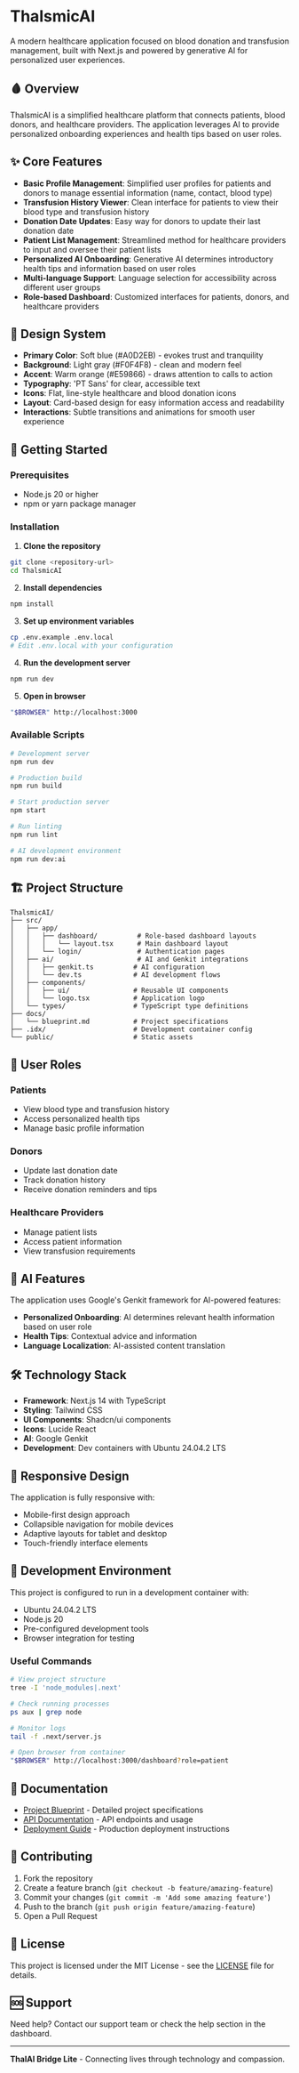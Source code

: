 
# ThalsmicAI

A modern healthcare application focused on blood donation and transfusion management, built with Next.js and powered by generative AI for personalized user experiences.

## 🩸 Overview

ThalsmicAI is a simplified healthcare platform that connects patients, blood donors, and healthcare providers. The application leverages AI to provide personalized onboarding experiences and health tips based on user roles.

## ✨ Core Features

- **Basic Profile Management**: Simplified user profiles for patients and donors to manage essential information (name, contact, blood type)
- **Transfusion History Viewer**: Clean interface for patients to view their blood type and transfusion history
- **Donation Date Updates**: Easy way for donors to update their last donation date
- **Patient List Management**: Streamlined method for healthcare providers to input and oversee their patient lists
- **Personalized AI Onboarding**: Generative AI determines introductory health tips and information based on user roles
- **Multi-language Support**: Language selection for accessibility across different user groups
- **Role-based Dashboard**: Customized interfaces for patients, donors, and healthcare providers

## 🎨 Design System

- **Primary Color**: Soft blue (#A0D2EB) - evokes trust and tranquility
- **Background**: Light gray (#F0F4F8) - clean and modern feel
- **Accent**: Warm orange (#E59866) - draws attention to calls to action
- **Typography**: 'PT Sans' for clear, accessible text
- **Icons**: Flat, line-style healthcare and blood donation icons
- **Layout**: Card-based design for easy information access and readability
- **Interactions**: Subtle transitions and animations for smooth user experience

## 🚀 Getting Started

### Prerequisites

- Node.js 20 or higher
- npm or yarn package manager

### Installation

1. **Clone the repository**
```bash
git clone <repository-url>
cd ThalsmicAI
```

2. **Install dependencies**
```bash
npm install
```

3. **Set up environment variables**
```bash
cp .env.example .env.local
# Edit .env.local with your configuration
```

4. **Run the development server**
```bash
npm run dev
```

5. **Open in browser**
```bash
"$BROWSER" http://localhost:3000
```

### Available Scripts

```bash
# Development server
npm run dev

# Production build
npm run build

# Start production server
npm start

# Run linting
npm run lint

# AI development environment
npm run dev:ai
```

## 🏗️ Project Structure

```
ThalsmicAI/
├── src/
│   ├── app/
│   │   ├── dashboard/          # Role-based dashboard layouts
│   │   │   └── layout.tsx      # Main dashboard layout
│   │   └── login/              # Authentication pages
│   ├── ai/                     # AI and Genkit integrations
│   │   ├── genkit.ts          # AI configuration
│   │   └── dev.ts             # AI development flows
│   ├── components/
│   │   ├── ui/                # Reusable UI components
│   │   └── logo.tsx           # Application logo
│   └── types/                 # TypeScript type definitions
├── docs/
│   └── blueprint.md           # Project specifications
├── .idx/                      # Development container config
└── public/                    # Static assets
```

## 👥 User Roles

### Patients
- View blood type and transfusion history
- Access personalized health tips
- Manage basic profile information

### Donors
- Update last donation date
- Track donation history
- Receive donation reminders and tips

### Healthcare Providers
- Manage patient lists
- Access patient information
- View transfusion requirements

## 🤖 AI Features

The application uses Google's Genkit framework for AI-powered features:

- **Personalized Onboarding**: AI determines relevant health information based on user role
- **Health Tips**: Contextual advice and information
- **Language Localization**: AI-assisted content translation

## 🛠️ Technology Stack

- **Framework**: Next.js 14 with TypeScript
- **Styling**: Tailwind CSS
- **UI Components**: Shadcn/ui components
- **Icons**: Lucide React
- **AI**: Google Genkit
- **Development**: Dev containers with Ubuntu 24.04.2 LTS

## 📱 Responsive Design

The application is fully responsive with:
- Mobile-first design approach
- Collapsible navigation for mobile devices
- Adaptive layouts for tablet and desktop
- Touch-friendly interface elements

## 🔧 Development Environment

This project is configured to run in a development container with:
- Ubuntu 24.04.2 LTS
- Node.js 20
- Pre-configured development tools
- Browser integration for testing

### Useful Commands

```bash
# View project structure
tree -I 'node_modules|.next'

# Check running processes
ps aux | grep node

# Monitor logs
tail -f .next/server.js

# Open browser from container
"$BROWSER" http://localhost:3000/dashboard?role=patient
```

## 📖 Documentation

- [Project Blueprint](docs/blueprint.md) - Detailed project specifications
- [API Documentation](docs/api.md) - API endpoints and usage
- [Deployment Guide](docs/deployment.md) - Production deployment instructions

## 🤝 Contributing

1. Fork the repository
2. Create a feature branch (`git checkout -b feature/amazing-feature`)
3. Commit your changes (`git commit -m 'Add some amazing feature'`)
4. Push to the branch (`git push origin feature/amazing-feature`)
5. Open a Pull Request

## 📄 License

This project is licensed under the MIT License - see the [LICENSE](LICENSE) file for details.

## 🆘 Support

Need help? Contact our support team or check the help section in the dashboard.

---

**ThalAI Bridge Lite** - Connecting lives through technology and compassion.



